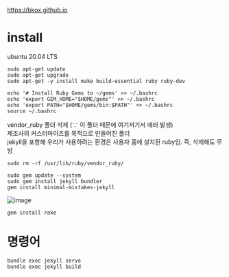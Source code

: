 https://bkox.github.io

# install 
ubuntu 20.04 LTS

```
sudo apt-get update
sudo apt-get upgrade
sudo apt-get -y install make build-essential ruby ruby-dev
```

```
echo '# Install Ruby Gems to ~/gems' >> ~/.bashrc
echo 'export GEM_HOME="$HOME/gems"' >> ~/.bashrc
echo 'export PATH="$HOME/gems/bin:$PATH"' >> ~/.bashrc
source ~/.bashrc
```

vendor_ruby 폴더 삭제 (∵ 이 폴더 때문에 여기저기서 에러 발생)\
제조사의 커스터마이즈를 목적으로 만들어진 폴더\
jekyll을 포함해 우리가 사용하려는 환경은 사용자 홈에 설치된 ruby임. 즉, 삭제해도 무방
```
sudo rm -rf /usr/lib/ruby/vendor_ruby/
```

```
sudo gem update --system
sudo gem install jekyll bundler
gem install minimal-mistakes-jekyll
```

![image](https://user-images.githubusercontent.com/121213023/215683306-56a0b9c3-fdfe-4468-8e2d-8f4773fa273a.png)
```
gem install rake
```

# 명령어
```
bundle exec jekyll serve
bundle exec jekyll build
```
